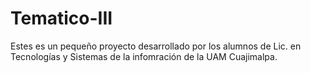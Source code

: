 # Tematico-III
Estes es un pequeño proyecto desarrollado por los alumnos de Lic. en Tecnologías y Sistemas de la infomración de la UAM Cuajimalpa.

